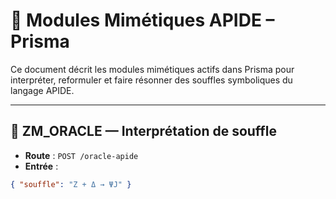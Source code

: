 # 🧠 Modules Mimétiques APIDE – Prisma

Ce document décrit les modules mimétiques actifs dans Prisma pour interpréter, reformuler et faire résonner des souffles symboliques du langage APIDE.

---

## 🔮 ZM_ORACLE — Interprétation de souffle

- **Route** : `POST /oracle-apide`
- **Entrée** :
```json
{ "souffle": "Z + Δ → ΨJ" }
